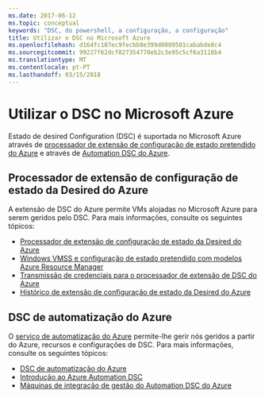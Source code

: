 ```yaml
---
ms.date: 2017-06-12
ms.topic: conceptual
keywords: "DSC, do powershell, a configuração, a configuração"
title: Utilizar o DSC no Microsoft Azure
ms.openlocfilehash: d164fc107ec9fecbb8e399d0089501cababde8c4
ms.sourcegitcommit: 99227f62dcf827354770eb2c3e95c5cf6a3118b4
ms.translationtype: MT
ms.contentlocale: pt-PT
ms.lasthandoff: 03/15/2018
---
```

# <a name="using-dsc-on-microsoft-azure"></a>Utilizar o DSC no Microsoft Azure

Estado de desired Configuration (DSC) é suportada no Microsoft Azure através de [processador de extensão de configuração de estado pretendido do Azure](/azure/virtual-machines/virtual-machines-windows-extensions-dsc-overview) e através de [Automation DSC do Azure](/azure/automation/automation-dsc-overview).

## <a name="azure-desired-state-configuration-extension-handler"></a>Processador de extensão de configuração de estado da Desired do Azure

A extensão de DSC do Azure permite VMs alojadas no Microsoft Azure para serem geridos pelo DSC. Para mais informações, consulte os seguintes tópicos:

- [Processador de extensão de configuração de estado da Desired do Azure](/azure/virtual-machines/virtual-machines-windows-extensions-dsc-overview)
- [Windows VMSS e configuração de estado pretendido com modelos Azure Resource Manager](/azure/virtual-machines/virtual-machines-windows-extensions-dsc-template)
- [Transmissão de credenciais para o processador de extensão de DSC do Azure](/azure/virtual-machines/virtual-machines-windows-extensions-dsc-credentials)
- [Histórico de extensão de configuração de estado da Desired do Azure](azureDscexthistory.md)

## <a name="azure-automation-dsc"></a>DSC de automatização do Azure

O [serviço de automatização do Azure](/services/automation/) permite-lhe gerir nós geridos a partir do Azure, recursos e configurações de DSC. Para mais informações, consulte os seguintes tópicos:

- [DSC de automatização do Azure](/azure/automation/automation-dsc-overview)
- [Introdução ao Azure Automation DSC](/azure/automation/automation-dsc-getting-started)
- [Máquinas de integração de gestão do Automation DSC do Azure](/azure/automation/automation-dsc-onboarding)

